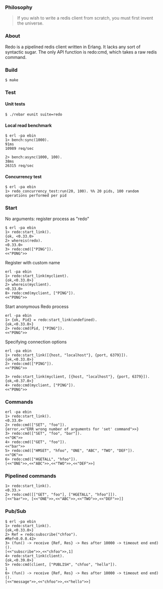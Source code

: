 ### Philosophy

> If you wish to write a redis client from scratch, you must first invent the universe.

### About

Redo is a pipelined redis client written in Erlang. It lacks any sort of syntactic sugar. The only API function is redo:cmd, which takes a raw redis command.

### Build

    $ make

### Test

#### Unit tests

    $ ./rebar eunit suite=redo

#### Local read benchmark

    $ erl -pa ebin
    1> bench:sync(1000).
    91ms
    10989 req/sec

    2> bench:async(1000, 100).
    38ms
    26315 req/sec

#### Concurrency test

    $ erl -pa ebin
    1> redo_concurrency_test:run(20, 100). %% 20 pids, 100 random operations performed per pid

### Start

No arguments: register process as "redo"

    $ erl -pa ebin
    1> redo:start_link().
    {ok, <0.33.0>
    2> whereis(redo).
    <0.33.0>
    3> redo:cmd(["PING"]).  
    <<"PONG">>

Register with custom name

    erl -pa ebin
    1> redo:start_link(myclient).
    {ok,<0.33.0>}
    2> whereis(myclient).
    <0.33.0>
    8> redo:cmd(myclient, ["PING"]).  
    <<"PONG">>

Start anonymous Redo process

    erl -pa ebin
    1> {ok, Pid} = redo:start_link(undefined).
    {ok,<0.33.0>}
    2> redo:cmd(Pid, ["PING"]).
    <<"PONG">>

Specifying connection options

    erl -pa ebin
    1> redo:start_link([{host, "localhost"}, {port, 6379}]).
    {ok,<0.33.0>}
    2> redo:cmd(["PING"]).
    <<"PONG">>

    3> redo:start_link(myclient, [{host, "localhost"}, {port, 6379}]).
    {ok,<0.37.0>}
    4> redo:cmd(myclient, ["PING"]).
    <<"PONG">>

### Commands

    erl -pa ebin
    1> redo:start_link().
    <0.33.0>
    2> redo:cmd(["SET", "foo"]).
    {error,<<"ERR wrong number of arguments for 'set' command">>}
    3> redo:cmd(["SET", "foo", "bar"]).
    <<"OK">>
    4> redo:cmd(["GET", "foo"]).
    <<"bar">>
    5> redo:cmd(["HMSET", "hfoo", "ONE", "ABC", "TWO", "DEF"]).
    <<"OK">>
    6> redo:cmd(["HGETALL", "hfoo"]).
    [<<"ONE">>,<<"ABC">>,<<"TWO">>,<<"DEF">>]

### Pipelined commands

    1> redo:start_link().
    <0.33.>
    2> redo:cmd([["GET", "foo"], ["HGETALL", "hfoo"]]).
    [<<"bar">>, [<<"ONE">>,<<"ABC">>,<<"TWO">>,<<"DEF">>]]

### Pub/Sub

    $ erl -pa ebin
    1> redo:start_link().
    {ok,<0.33.0>}
    2> Ref = redo:subscribe("chfoo").
    #Ref<0.0.0.42>
    3> (fun() -> receive {Ref, Res} -> Res after 10000 -> timeout end end)().
    [<<"subscribe">>,<<"chfoo">>,1]
    4> redo:start_link(client).  
    {ok,<0.39.0>}
    5> redo:cmd(client, ["PUBLISH", "chfoo", "hello"]).
    1
    6> (fun() -> receive {Ref, Res} -> Res after 10000 -> timeout end end)().
    [<<"message">>,<<"chfoo">>,<<"hello">>]
 
